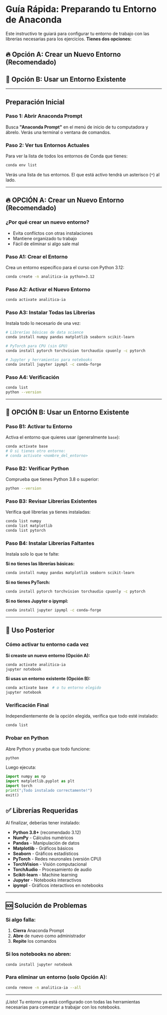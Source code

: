 # Guía Rápida: Preparando tu Entorno de Anaconda

Este instructivo te guiará para configurar tu entorno de trabajo con las librerías necesarias para los ejercicios. **Tienes dos opciones:**

## 🔥 Opción A: Crear un Nuevo Entorno (Recomendado)
## 🔧 Opción B: Usar un Entorno Existente

---

## Preparación Inicial

### Paso 1: Abrir Anaconda Prompt

Busca **"Anaconda Prompt"** en el menú de inicio de tu computadora y ábrelo. Verás una terminal o ventana de comandos.

### Paso 2: Ver tus Entornos Actuales

Para ver la lista de todos los entornos de Conda que tienes:

```bash
conda env list
```

Verás una lista de tus entornos. El que está activo tendrá un asterisco (`*`) al lado.

---

## 🔥 OPCIÓN A: Crear un Nuevo Entorno (Recomendado)

### ¿Por qué crear un nuevo entorno?
- Evita conflictos con otras instalaciones
- Mantiene organizado tu trabajo
- Fácil de eliminar si algo sale mal

### Paso A1: Crear el Entorno

Crea un entorno específico para el curso con Python 3.12:

```bash
conda create -n analitica-ia python=3.12
```

### Paso A2: Activar el Nuevo Entorno

```bash
conda activate analitica-ia
```

### Paso A3: Instalar Todas las Librerías

Instala todo lo necesario de una vez:

```bash
# Librerías básicas de data science
conda install numpy pandas matplotlib seaborn scikit-learn

# PyTorch para CPU (sin GPU)
conda install pytorch torchvision torchaudio cpuonly -c pytorch

# Jupyter y herramientas para notebooks
conda install jupyter ipympl -c conda-forge
```

### Paso A4: Verificación

```bash
conda list
python --version
```

---

## 🔧 OPCIÓN B: Usar un Entorno Existente

### Paso B1: Activar tu Entorno

Activa el entorno que quieres usar (generalmente `base`):

```bash
conda activate base
# O si tienes otro entorno:
# conda activate <nombre_del_entorno>
```

### Paso B2: Verificar Python

Comprueba que tienes Python 3.8 o superior:

```bash
python --version
```

### Paso B3: Revisar Librerías Existentes

Verifica qué librerías ya tienes instaladas:

```bash
conda list numpy
conda list matplotlib
conda list pytorch
```

### Paso B4: Instalar Librerías Faltantes

Instala solo lo que te falte:

**Si no tienes las librerías básicas:**
```bash
conda install numpy pandas matplotlib seaborn scikit-learn
```

**Si no tienes PyTorch:**
```bash
conda install pytorch torchvision torchaudio cpuonly -c pytorch
```

**Si no tienes Jupyter o ipympl:**
```bash
conda install jupyter ipympl -c conda-forge
```

---

## 🚀 Uso Posterior

### Cómo activar tu entorno cada vez

**Si creaste un nuevo entorno (Opción A):**
```bash
conda activate analitica-ia
jupyter notebook
```

**Si usas un entorno existente (Opción B):**
```bash
conda activate base  # o tu entorno elegido
jupyter notebook
```

### Verificación Final

Independientemente de la opción elegida, verifica que todo esté instalado:

```bash
conda list
```

### Probar en Python

Abre Python y prueba que todo funcione:

```bash
python
```

Luego ejecuta:
```python
import numpy as np
import matplotlib.pyplot as plt
import torch
print("¡Todo instalado correctamente!")
exit()
```

## ✅ Librerías Requeridas

Al finalizar, deberías tener instalado:

- **Python 3.8+** (recomendado 3.12)
- **NumPy** - Cálculos numéricos
- **Pandas** - Manipulación de datos
- **Matplotlib** - Gráficos básicos
- **Seaborn** - Gráficos estadísticos
- **PyTorch** - Redes neuronales (versión CPU)
- **TorchVision** - Visión computacional
- **TorchAudio** - Procesamiento de audio
- **Scikit-learn** - Machine learning
- **Jupyter** - Notebooks interactivos
- **ipympl** - Gráficos interactivos en notebooks

---

## 🆘 Solución de Problemas

### Si algo falla:
1. **Cierra** Anaconda Prompt
2. **Abre** de nuevo como administrador
3. **Repite** los comandos

### Si los notebooks no abren:
```bash
conda install jupyter notebook
```

### Para eliminar un entorno (solo Opción A):
```bash
conda remove -n analitica-ia --all
```

---

¡Listo! Tu entorno ya está configurado con todas las herramientas necesarias para comenzar a trabajar con los notebooks.